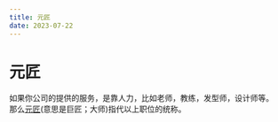 ```yaml
---
title: 元匠
date: 2023-07-22
---
```



# 元匠


如果你公司的提供的服务，是靠人力，比如老师，教练，发型师，设计师等。  
那么[元匠](https://baike.baidu.com/item/元匠/7146596)(意思是巨匠；大师)指代以上职位的统称。
